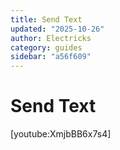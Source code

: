 ```yaml
---
title: Send Text
updated: "2025-10-26"
author: Electricks
category: guides
sidebar: "a56f609"
---
```


# Send Text

[youtube:XmjbBB6x7s4]